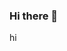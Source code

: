 ### Hi there 👋
hi
<!--
**mario199745/mario199745** is a ✨ _special_ ✨ repository because its `README.md` (this file) appears on your GitHub profile.

Here are some ideas to get you started:

- 🌱 Ecology  
- 🛰  Remote sensing 
- 🌏 Geographic
- 📖 Research 
-->

